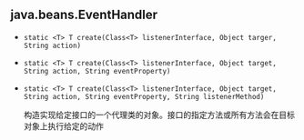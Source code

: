 ## java.beans.EventHandler

* `static <T> T create(Class<T> listenerInterface, Object targer, String action)`

* `static <T> T create(Class<T> listenerInterface, Object target, String action, String eventProperty)`

* `static <T> T create(Class<T> listenerInterface, Object target, String action, String eventProperty, String listenerMethod)`

    构造实现给定接口的一个代理类的对象。接口的指定方法或所有方法会在目标对象上执行给定的动作
    